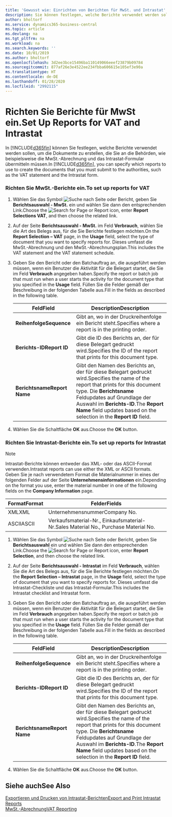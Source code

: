 ```yaml
---
title: 'Gewusst wie: Einrichten von Berichten für MwSt. und Intrastat'
description: Sie können festlegen, welche Berichte verwendet werden sollen, um die Dokumente zu erstellen, die Sie an die Behörden, wie beispielsweise die MwSt.-Abrechnung und das Intrastat-Formular übermitteln müssen.
author: bholtorf
ms.service: dynamics365-business-central
ms.topic: article
ms.devlang: na
ms.tgt_pltfrm: na
ms.workload: na
ms.search.keywords: ''
ms.date: 10/01/2019
ms.author: bholtorf
ms.openlocfilehash: 3d2ee3bce15496ba110149066eeef23879b09784
ms.sourcegitcommit: 877af26e3e4522ee234fbba606615e105ef3e90a
ms.translationtype: HT
ms.contentlocale: de-DE
ms.lasthandoff: 01/28/2020
ms.locfileid: "2992115"
---
```

# <a name="set-up-reports-for-vat-and-intrastat"></a><span data-ttu-id="3a60b-103">Richten Sie Berichte für MwSt ein.</span><span class="sxs-lookup"><span data-stu-id="3a60b-103">Set Up Reports for VAT and Intrastat</span></span>
<span data-ttu-id="3a60b-104">In [!INCLUDE[d365fin](../../includes/d365fin_md.md)] können Sie festlegen, welche Berichte verwendet werden sollen, um die Dokumente zu erstellen, die Sie an die Behörden, wie beispielsweise die MwSt.-Abrechnung und das Intrastat-Formular übermitteln müssen.</span><span class="sxs-lookup"><span data-stu-id="3a60b-104">In [!INCLUDE[d365fin](../../includes/d365fin_md.md)], you can specify which reports to use to create the documents that you must submit to the authorities, such as the VAT statement and the Intrastat form.</span></span>  

### <a name="to-set-up-reports-for-vat"></a><span data-ttu-id="3a60b-105">Richten Sie MwSt.-Berichte ein.</span><span class="sxs-lookup"><span data-stu-id="3a60b-105">To set up reports for VAT</span></span>  

1.  <span data-ttu-id="3a60b-106">Wählen Sie das Symbol ![Suche nach Seite oder Bericht](../../media/ui-search/search_small.png "Symbol „Suche nach Seite oder Bericht“"), geben Sie **Berichtsauswahl - MwSt.** ein und wählen Sie dann den entsprechenden Link.</span><span class="sxs-lookup"><span data-stu-id="3a60b-106">Choose the ![Search for Page or Report](../../media/ui-search/search_small.png "Search for Page or Report icon") icon, enter **Report Selections VAT**, and then choose the related link.</span></span>  

2.  <span data-ttu-id="3a60b-107">Auf der Seite **Berichtsauswahl - MwSt.** im Feld **Verbrauch**, wählen Sie die Art des Belegs aus, für die Sie Berichte festlegen möchten.</span><span class="sxs-lookup"><span data-stu-id="3a60b-107">On the **Report Selection – VAT** page, in the **Usage** field, select the type of document that you want to specify reports for.</span></span> <span data-ttu-id="3a60b-108">Dieses umfasst die MwSt.-Abrechnung und den MwSt.-Abrechnungsplan.</span><span class="sxs-lookup"><span data-stu-id="3a60b-108">This includes the VAT statement and the VAT statement schedule.</span></span>  

3.  <span data-ttu-id="3a60b-109">Geben Sie den Bericht oder den Batchauftrag an, die ausgeführt werden müssen, wenn ein Benutzer die Aktivität für die Belegart startet, die Sie im Feld **Verbrauch** angegeben haben.</span><span class="sxs-lookup"><span data-stu-id="3a60b-109">Specify the report or batch job that must run when a user starts the activity for the document type that you specified in the **Usage** field.</span></span> <span data-ttu-id="3a60b-110">Füllen Sie die Felder gemäß der Beschreibung in der folgenden Tabelle aus.</span><span class="sxs-lookup"><span data-stu-id="3a60b-110">Fill in the fields as described in the following table.</span></span>  

    |<span data-ttu-id="3a60b-111">Feld</span><span class="sxs-lookup"><span data-stu-id="3a60b-111">Field</span></span>|<span data-ttu-id="3a60b-112">Description</span><span class="sxs-lookup"><span data-stu-id="3a60b-112">Description</span></span>|  
    |---------------------------------|---------------------------------------|  
    |<span data-ttu-id="3a60b-113">**Reihenfolge**</span><span class="sxs-lookup"><span data-stu-id="3a60b-113">**Sequence**</span></span>|<span data-ttu-id="3a60b-114">Gibt an, wo in der Druckreihenfolge ein Bericht steht.</span><span class="sxs-lookup"><span data-stu-id="3a60b-114">Specifies where a report is in the printing order.</span></span>|  
    |<span data-ttu-id="3a60b-115">**Berichts-ID**</span><span class="sxs-lookup"><span data-stu-id="3a60b-115">**Report ID**</span></span>|<span data-ttu-id="3a60b-116">Gibt die ID des Berichts an, der für diese Belegart gedruckt wird.</span><span class="sxs-lookup"><span data-stu-id="3a60b-116">Specifies the ID of the report that prints for this document type.</span></span>|  
    |<span data-ttu-id="3a60b-117">**Berichtsname**</span><span class="sxs-lookup"><span data-stu-id="3a60b-117">**Report Name**</span></span>|<span data-ttu-id="3a60b-118">Gibt den Namen des Berichts an, der für diese Belegart gedruckt wird.</span><span class="sxs-lookup"><span data-stu-id="3a60b-118">Specifies the name of the report that prints for this document type.</span></span> <span data-ttu-id="3a60b-119">Die **Berichtsname** Feldupdates auf Grundlage der Auswahl im **Berichts-ID**.</span><span class="sxs-lookup"><span data-stu-id="3a60b-119">The **Report Name** field updates based on the selection in the **Report ID** field.</span></span>|  

4.  <span data-ttu-id="3a60b-120">Wählen Sie die Schaltfläche **OK** aus.</span><span class="sxs-lookup"><span data-stu-id="3a60b-120">Choose the **OK** button.</span></span>  

### <a name="to-set-up-reports-for-intrastat"></a><span data-ttu-id="3a60b-121">Richten Sie Intrastat-Berichte ein.</span><span class="sxs-lookup"><span data-stu-id="3a60b-121">To set up reports for Intrastat</span></span>  
> [!NOTE]
> <span data-ttu-id="3a60b-122">Intrastat-Berichte können entweder das XML- oder das ASCII-Format verwenden.</span><span class="sxs-lookup"><span data-stu-id="3a60b-122">Intrastat reports can use either the XML or ASCII formats.</span></span> <span data-ttu-id="3a60b-123">Geben Sie je nach verwendetem Format die Materialnummer in eines der folgenden Felder auf der Seite **Unternehmensinformationen** ein.</span><span class="sxs-lookup"><span data-stu-id="3a60b-123">Depending on the format you use, enter the material number in one of the following fields on the **Company  Information** page.</span></span>  
> 
> |<span data-ttu-id="3a60b-124">Format</span><span class="sxs-lookup"><span data-stu-id="3a60b-124">Format</span></span>|<span data-ttu-id="3a60b-125">Felder</span><span class="sxs-lookup"><span data-stu-id="3a60b-125">Fields</span></span>|
> |---------|---------|
> |<span data-ttu-id="3a60b-126">XML</span><span class="sxs-lookup"><span data-stu-id="3a60b-126">XML</span></span>|<span data-ttu-id="3a60b-127">Unternehmensnummer</span><span class="sxs-lookup"><span data-stu-id="3a60b-127">Company No.</span></span>|
> |<span data-ttu-id="3a60b-128">ASCII</span><span class="sxs-lookup"><span data-stu-id="3a60b-128">ASCII</span></span>|<span data-ttu-id="3a60b-129">Verkaufsmaterial-Nr., Einkaufsmaterial-Nr.</span><span class="sxs-lookup"><span data-stu-id="3a60b-129">Sales Material No., Purchase Material No.</span></span>|

1.  <span data-ttu-id="3a60b-130">Wählen Sie das Symbol ![Suche nach Seite oder Bericht](../../media/ui-search/search_small.png "Symbol „Suche nach Seite oder Bericht“"), geben Sie **Berichtsauswahl** ein und wählen Sie dann den entsprechenden Link.</span><span class="sxs-lookup"><span data-stu-id="3a60b-130">Choose the ![Search for Page or Report](../../media/ui-search/search_small.png "Search for Page or Report icon") icon, enter **Report Selection**, and then choose the related link.</span></span>  

2.  <span data-ttu-id="3a60b-131">Auf der Seite **Berichtsauswahl - Intrastat** im Feld **Verbrauch**, wählen Sie die Art des Belegs aus, für die Sie Berichte festlegen möchten.</span><span class="sxs-lookup"><span data-stu-id="3a60b-131">On the **Report Selection – Intrastat** page, in the **Usage** field, select the type of document that you want to specify reports for.</span></span> <span data-ttu-id="3a60b-132">Dieses umfasst die Intrastat-Checkliste und das Intrastat-Formular.</span><span class="sxs-lookup"><span data-stu-id="3a60b-132">This includes the Intrastat checklist and Intrastat form.</span></span>  

3.  <span data-ttu-id="3a60b-133">Geben Sie den Bericht oder den Batchauftrag an, die ausgeführt werden müssen, wenn ein Benutzer die Aktivität für die Belegart startet, die Sie im Feld **Verbrauch** angegeben haben.</span><span class="sxs-lookup"><span data-stu-id="3a60b-133">Specify the report or batch job that must run when a user starts the activity for the document type that you specified in the **Usage** field.</span></span> <span data-ttu-id="3a60b-134">Füllen Sie die Felder gemäß der Beschreibung in der folgenden Tabelle aus.</span><span class="sxs-lookup"><span data-stu-id="3a60b-134">Fill in the fields as described in the following table.</span></span>  

    |<span data-ttu-id="3a60b-135">Feld</span><span class="sxs-lookup"><span data-stu-id="3a60b-135">Field</span></span>|<span data-ttu-id="3a60b-136">Description</span><span class="sxs-lookup"><span data-stu-id="3a60b-136">Description</span></span>|  
    |---------------------------------|---------------------------------------|  
    |<span data-ttu-id="3a60b-137">**Reihenfolge**</span><span class="sxs-lookup"><span data-stu-id="3a60b-137">**Sequence**</span></span>|<span data-ttu-id="3a60b-138">Gibt an, wo in der Druckreihenfolge ein Bericht steht.</span><span class="sxs-lookup"><span data-stu-id="3a60b-138">Specifies where a report is in the printing order.</span></span>|  
    |<span data-ttu-id="3a60b-139">**Berichts-ID**</span><span class="sxs-lookup"><span data-stu-id="3a60b-139">**Report ID**</span></span>|<span data-ttu-id="3a60b-140">Gibt die ID des Berichts an, der für diese Belegart gedruckt wird.</span><span class="sxs-lookup"><span data-stu-id="3a60b-140">Specifies the ID of the report that prints for this document type.</span></span>|  
    |<span data-ttu-id="3a60b-141">**Berichtsname**</span><span class="sxs-lookup"><span data-stu-id="3a60b-141">**Report Name**</span></span>|<span data-ttu-id="3a60b-142">Gibt den Namen des Berichts an, der für diese Belegart gedruckt wird.</span><span class="sxs-lookup"><span data-stu-id="3a60b-142">Specifies the name of the report that prints for this document type.</span></span> <span data-ttu-id="3a60b-143">Die **Berichtsname** Feldupdates auf Grundlage der Auswahl im **Berichts-ID**.</span><span class="sxs-lookup"><span data-stu-id="3a60b-143">The **Report Name** field updates based on the selection in the **Report ID** field.</span></span>|  

4.  <span data-ttu-id="3a60b-144">Wählen Sie die Schaltfläche **OK** aus.</span><span class="sxs-lookup"><span data-stu-id="3a60b-144">Choose the **OK** button.</span></span>  

## <a name="see-also"></a><span data-ttu-id="3a60b-145">Siehe auch</span><span class="sxs-lookup"><span data-stu-id="3a60b-145">See Also</span></span>  
[<span data-ttu-id="3a60b-146">Exportieren und Drucken von Intrastat-Berichten</span><span class="sxs-lookup"><span data-stu-id="3a60b-146">Export and Print Intrastat Reports</span></span>](how-to-export-and-print-intrastat-reports.md)  
[<span data-ttu-id="3a60b-147">MwSt.-Abrechnung</span><span class="sxs-lookup"><span data-stu-id="3a60b-147">VAT Reporting</span></span>](vat-reporting.md)
